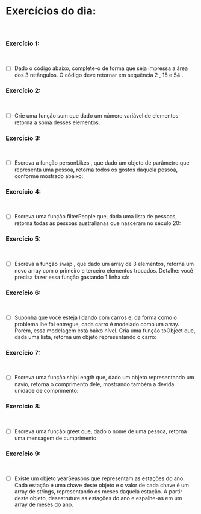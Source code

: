 # Exercícios do dia:
<br />

### Exercício 1:
<br />

- [ ] Dado o código abaixo, complete-o de forma que seja impressa a área dos 3 retângulos. O código deve retornar em sequência 2 , 15 e 54 .

### Exercício 2:
<br />

- [ ] Crie uma função sum que dado um número variável de elementos retorna a soma desses elementos.

### Exercício 3:
<br />

- [ ] Escreva a função personLikes , que dado um objeto de parâmetro que representa uma pessoa, retorna todos os gostos daquela pessoa, conforme mostrado abaixo:


### Exercício 4:
<br />

- [ ] Escreva uma função filterPeople que, dada uma lista de pessoas, retorna todas as pessoas australianas que nasceram no século 20:

### Exercício 5:
<br />

- [ ] Escreva a função swap , que dado um array de 3 elementos, retorna um novo array com o primeiro e terceiro elementos trocados. Detalhe: você precisa fazer essa função gastando 1 linha só:

### Exercício 6:
<br />

- [ ] Suponha que você esteja lidando com carros e, da forma como o problema lhe foi entregue, cada carro é modelado como um array. Porém, essa modelagem está baixo nível. Cria uma função toObject que, dada uma lista, retorna um objeto representando o carro:

### Exercício 7:
<br />

- [ ] Escreva uma função shipLength que, dado um objeto representando um navio, retorna o comprimento dele, mostrando também a devida unidade de comprimento:

### Exercício 8:
<br />

- [ ] Escreva uma função greet que, dado o nome de uma pessoa, retorna uma mensagem de cumprimento:

### Exercício 9:
<br />

- [ ] Existe um objeto yearSeasons que representam as estações do ano. Cada estação é uma chave deste objeto e o valor de cada chave é um array de strings, representando os meses daquela estação. A partir deste objeto, desestruture as estações do ano e espalhe-as em um array de meses do ano.
